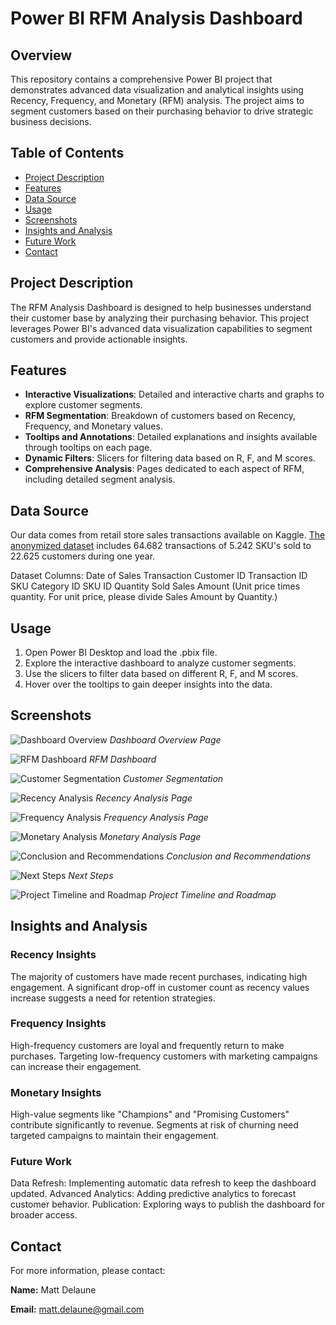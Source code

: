 # Power BI RFM Analysis Dashboard

## Overview

This repository contains a comprehensive Power BI project that demonstrates advanced data visualization and analytical insights using Recency, Frequency, and Monetary (RFM) analysis. The project aims to segment customers based on their purchasing behavior to drive strategic business decisions.

## Table of Contents

- [Project Description](#project-description)
- [Features](#features)
- [Data Source](#data-source)
- [Usage](#usage)
- [Screenshots](#screenshots)
- [Insights and Analysis](#insights-and-analysis)
- [Future Work](#future-work)
- [Contact](#contact)

## Project Description

The RFM Analysis Dashboard is designed to help businesses understand their customer base by analyzing their purchasing behavior. This project leverages Power BI's advanced data visualization capabilities to segment customers and provide actionable insights.

## Features

- **Interactive Visualizations**: Detailed and interactive charts and graphs to explore customer segments.
- **RFM Segmentation**: Breakdown of customers based on Recency, Frequency, and Monetary values.
- **Tooltips and Annotations**: Detailed explanations and insights available through tooltips on each page.
- **Dynamic Filters**: Slicers for filtering data based on R, F, and M scores.
- **Comprehensive Analysis**: Pages dedicated to each aspect of RFM, including detailed segment analysis.

## Data Source

Our data comes from retail store sales transactions available on Kaggle. [The anonymized dataset](https://www.kaggle.com/datasets/marian447/retail-store-sales-transactions?resource=download) includes 64.682 transactions of 5.242 SKU's sold to 22.625 customers during one year.

Dataset Columns:
Date of Sales Transaction
Customer ID
Transaction ID
SKU Category ID
SKU ID
Quantity Sold
Sales Amount (Unit price times quantity. For unit price, please divide Sales Amount by Quantity.)

## Usage

1. Open Power BI Desktop and load the .pbix file.
2. Explore the interactive dashboard to analyze customer segments.
3. Use the slicers to filter data based on different R, F, and M scores.
4. Hover over the tooltips to gain deeper insights into the data.

## Screenshots

![Dashboard Overview](images/dashboard_overview.png)
*Dashboard Overview Page*

![RFM Dashboard](_.png)
*RFM Dashboard*

![Customer Segmentation](images/customer_segmentation.png)
*Customer Segmentation*

![Recency Analysis](images/customer_recency_analysis.png)
*Recency Analysis Page*

![Frequency Analysis](images/customer_purchase_frequency_analysis.png)
*Frequency Analysis Page*

![Monetary Analysis](images/customer_value_analysis.png)
*Monetary Analysis Page*

![Conclusion and Recommendations](images/conclusion_and_recommendations.png)
*Conclusion and Recommendations*

![Next Steps](images/next_steps.png)
*Next Steps*

![Project Timeline and Roadmap](images/project_timeline_and_roadmap.png)
*Project Timeline and Roadmap*

## Insights and Analysis

### Recency Insights
The majority of customers have made recent purchases, indicating high engagement.
A significant drop-off in customer count as recency values increase suggests a need for retention strategies.
### Frequency Insights
High-frequency customers are loyal and frequently return to make purchases.
Targeting low-frequency customers with marketing campaigns can increase their engagement.
### Monetary Insights
High-value segments like "Champions" and "Promising Customers" contribute significantly to revenue.
Segments at risk of churning need targeted campaigns to maintain their engagement.
### Future Work
Data Refresh: Implementing automatic data refresh to keep the dashboard updated.
Advanced Analytics: Adding predictive analytics to forecast customer behavior.
Publication: Exploring ways to publish the dashboard for broader access.

## Contact
For more information, please contact:

**Name:** Matt Delaune

**Email:** matt.delaune@gmail.com
